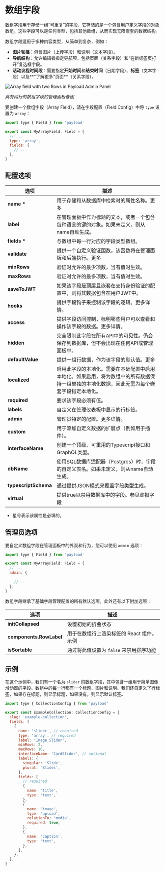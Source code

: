 # 数组字段

数组字段用于存储一组“可重复”的字段，它存储的是一个包含用户定义字段的对象数组。这些字段可以是任何类型，包括其他数组，从而实现无限嵌套的数据结构。

数组字段适用于多种内容类型，从简单到复杂，例如：

- **图片轮播**：包含图片（上传字段）和说明（文本字段）。
- **导航结构**：允许编辑者指定导航项，包括页面（关系字段）和“在新标签页打开”复选框字段。
- **活动议程时间段**：需要指定**开始时间**和**结束时间**（日期字段）、**标签**（文本字段）以及**"了解更多"页面**（关系字段）。

![Array field with two Rows in Payload Admin Panel](https://payloadcms.com/images/docs/fields/array.png)

*具有两行的数组字段的管理面板截图*



要创建一个数组字段（Array Field），请在字段配置（Field Config）中将 `type` 设置为 `array`：

```javascript
import type { Field } from 'payload'

export const MyArrayField: Field = {
  // ...
  type: 'array',
  fields: [
    // ...
  ],
}
```

## 配置选项

| 选项                 | 描述                                                         |
| -------------------- | ------------------------------------------------------------ |
| **name \***          | 用于存储和从数据库中检索时的属性名称。更多                   |
| **label**            | 在管理面板中作为标题的文本，或者一个包含每种语言的键的对象。如果未定义，则从name自动生成。 |
| **fields \***        | 与数组中每一行对应的字段类型数组。                           |
| **validate**         | 提供一个自定义验证函数，该函数将在管理面板和后端执行。更多   |
| **minRows**          | 验证时允许的最少项数，当有值时生效。                         |
| **maxRows**          | 验证时允许的最多项数，当有值时生效。                         |
| **saveToJWT**        | 如果该字段是顶层且嵌套在支持身份验证的配置中，则将其数据包含在用户JWT中。 |
| **hooks**            | 提供字段钩子来控制该字段的逻辑。更多详情。                   |
| **access**           | 提供字段访问控制，标明哪些用户可以查看和操作该字段的数据。更多详情。 |
| **hidden**           | 完全限制此字段在所有API中的可见性。仍会保存到数据库，但不会出现在任何API或管理面板中。 |
| **defaultValue**     | 提供一组行数据，作为该字段的默认值。更多                     |
| **localized**        | 启用此字段的本地化。需要在基础配置中启用本地化。如果启用，将为数组中的所有数据保持一组单独的本地化数据，因此无需为每个嵌套字段指定本地化。 |
| **required**         | 要求该字段必须有值。                                         |
| **labels**           | 自定义在管理仪表板中显示的行标签。                           |
| **admin**            | 管理员特定的配置。更多详情。                                 |
| **custom**           | 用于添加自定义数据的扩展点（例如用于插件）。                 |
| **interfaceName**    | 创建一个顶级、可重用的Typescript接口和GraphQL类型。          |
| **dbName**           | 使用SQL数据库适配器（Postgres）时，字段的自定义表名。如果未定义，则从name自动生成。 |
| **typescriptSchema** | 通过提供JSON模式来覆盖字段类型生成。                         |
| **virtual**          | 提供true以禁用数据库中的字段。参见虚拟字段                   |

- 星号表示该属性是必填的。

## 管理员选项

要自定义数组字段在管理面板中的外观和行为，您可以使用 `admin` 选项：

```javascript
import type { Field } from 'payload'

export const MyArrayField: Field = {
  // ...
  admin: {
    
    // ...
  },
}
```

数组字段继承了基础字段管理配置的所有默认选项，此外还有以下附加选项：

| 选项                    | 描述                                      |
| ----------------------- | ----------------------------------------- |
| **initCollapsed**       | 设置初始的折叠状态                        |
| **components.RowLabel** | 用于在数组行上渲染标签的 React 组件。示例 |
| **isSortable**          | 通过将此值设置为 `false` 来禁用排序功能   |

## 示例

在这个示例中，我们有一个名为 `slider` 的数组字段，其中包含一组用于简单图像滑动器的字段。数组中的每一行都有一个标题、图片和说明。我们还自定义了行标签，如果存在标题，则显示标题，如果没有，则显示默认标签。

```javascript
import type { CollectionConfig } from 'payload'

export const ExampleCollection: CollectionConfig = {
  slug: 'example-collection',
  fields: [
    {
      name: 'slider', // required
      type: 'array', // required
      label: 'Image Slider',
      minRows: 2,
      maxRows: 10,
      interfaceName: 'CardSlider', // optional
      labels: {
        singular: 'Slide',
        plural: 'Slides',
      },
      fields: [
        // required
        {
          name: 'title',
          type: 'text',
        },
        {
          name: 'image',
          type: 'upload',
          relationTo: 'media',
          required: true,
        },
        {
          name: 'caption',
          type: 'text',
        },
      ],
    },
  ],
}
```

